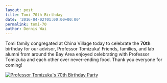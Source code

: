 ```yaml
---
layout: post
title: Tomi 70th Birthday
date: '2016-04-02T01:00:00+00:00'
permalink: tomi-70
author: Dennis Wai
---
```


Tomi family congregated at China Village today to celebrate the <strong>70th</strong> birthday for our advisor, Professor Tomizuka! Friends, families, and lab alumni from around the Bay Area enjoyed celebrating with Professor Tomizuka and each other over never-ending food. Thank you everyone for coming!

<a href="{{ site.baseurl }}/assets/images/posts/professor70.jpg" data-lightbox="professor70" data-title="Professor Tomizuka's 70th Birthday Party">
  <img src="{{ site.baseurl }}/assets/images/posts/professor70.jpg" title="Professor Tomizuka's 70th Birthday Party">
</a>